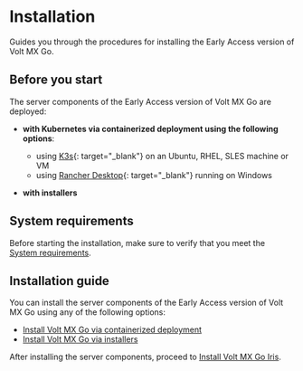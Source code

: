 # Installation

Guides you through the procedures for installing the Early Access version of Volt MX Go.

## Before you start

The server components of the Early Access version of Volt MX Go are deployed:

- **with Kubernetes via containerized deployment using the following options**:

    - using [K3s](https://docs.k3s.io){: target="_blank"} on an Ubuntu, RHEL, SLES machine or VM
    - using [Rancher Desktop](https://docs.rancherdesktop.io){: target="_blank"} running on Windows

- **with installers**

## System requirements
Before starting the installation, make sure to verify that you meet the [System requirements](sysreq.md).

## Installation guide

You can install the server components of the Early Access version of Volt MX Go using any of the following options:

- [Install Volt MX Go via containerized deployment](containerdeployment.md)
- [Install Volt MX Go via installers](nativeinstallers.md)

After installing the server components, proceed to [Install Volt MX Go Iris](installiris.md). 
